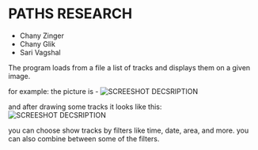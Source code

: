 # PATHS RESEARCH

* Chany Zinger
* Chany Glik
* Sari Vagshal

The program loads from a file a list of tracks and displays them on a given image.

for example:
the picture is - 
![SCREESHOT DECSRIPTION](https://github.com/Elevationacademy/xt-paths-research-ella-chani-z-chani-g-sari-v/blob/master/paths0.PNG)


and after drawing some tracks it looks like this:
![SCREESHOT DECSRIPTION](https://github.com/Elevationacademy/xt-paths-research-ella-chani-z-chani-g-sari-v/blob/master/paths.PNG)


you can choose show tracks by filters like time, date, area, and more.
you can also combine between some of the filters.

